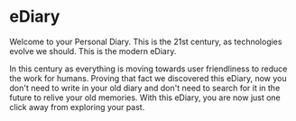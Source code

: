 # eDiary

Welcome to your Personal Diary. This is the 21st century, as technologies evolve we should. This is the modern eDiary.

In this century as everything is moving towards user friendliness to reduce the work for humans. Proving that fact we discovered this eDiary, now you don't need to write in your old diary and don't need to search for it in the future to relive your old memories. With this eDiary, you are now just one click away from exploring your past.
